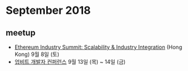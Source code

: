 # September 2018

## meetup

* [Ethereum Industry Summit: Scalability & Industry Integration](https://ethis.io/) (Hong Kong) 9월 8일 (토)
* [업비트 개발자 컨퍼런스](https://udc.upbit.com/2018/) 9월 13일 (목) ~ 14일 (금)

